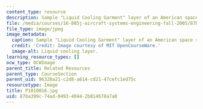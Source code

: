 ```yaml
---
content_type: resource
description: Sample "Liquid Cooling Garment" layer of an American space suit
file: /media/courses/16-885j-aircraft-systems-engineering-fall-2005/87ba399c74ad049340442b814678a7a0_P1010016.jpg
file_type: image/jpeg
image_metadata:
  caption: Sample "Liquid Cooling Garment" layer of an American space suit
  credit: 'Credit: Image courtesy of MIT OpenCourseWare.'
  image-alt: Liquid cooling layer.
learning_resource_types: []
ocw_type: OCWImage
parent_title: Related Resources
parent_type: CourseSection
parent_uid: 96328a21-c2d8-a614-cd21-47cefc1ed75c
resourcetype: Image
title: P1010016.jpg
uid: 87ba399c-74ad-0493-4044-2b814678a7a0
---
```


